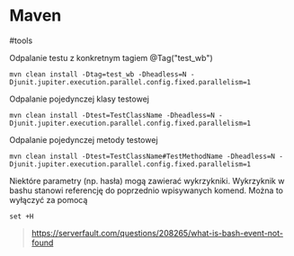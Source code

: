 # Maven
#tools

Odpalanie testu z konkretnym tagiem @Tag("test_wb")
```
mvn clean install -Dtag=test_wb -Dheadless=N -Djunit.jupiter.execution.parallel.config.fixed.parallelism=1
```

Odpalanie pojedynczej klasy testowej
```
mvn clean install -Dtest=TestClassName -Dheadless=N -Djunit.jupiter.execution.parallel.config.fixed.parallelism=1
```

Odpalanie pojedynczej metody testowej
```
mvn clean install -Dtest=TestClassName#TestMethodName -Dheadless=N -Djunit.jupiter.execution.parallel.config.fixed.parallelism=1
```

Niektóre parametry (np. hasła) mogą zawierać wykrzykniki. Wykrzyknik w bashu stanowi referencję do poprzednio wpisywanych komend. Można to wyłączyć za pomocą
```
set +H
```
>https://serverfault.com/questions/208265/what-is-bash-event-not-found